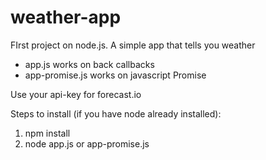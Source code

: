 # weather-app
FIrst project on node.js. A simple app that tells you weather

- app.js works on back callbacks
- app-promise.js works on javascript Promise

Use your api-key for forecast.io

Steps to install (if you have node already installed):

1. npm install
2. node app.js or app-promise.js
